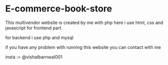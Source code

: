 # E-commerce-book-store
This multivendor website is created by me with php
here i use html, css and javascript for frontend part

for backend i use php and mysql

if you have any problem with running this website you can contact with me 

insta := @vishalbarnwal001
